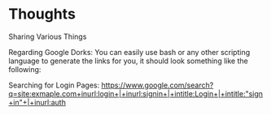 # Thoughts
Sharing Various Things

Regarding Google Dorks: You can easily use bash or any other scripting language to generate the links for you, it should look something like the following:

Searching for Login Pages:
https://www.google.com/search?q=site:exmaple.com+inurl:login+|+inurl:signin+|+intitle:Login+|+intitle:"sign+in"+|+inurl:auth
